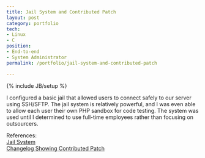 ```yaml
---
title: Jail System and Contributed Patch
layout: post
category: portfolio
tech:
- Linux
- C
position:
- End-to-end
- System Administrator
permalink: /portfolio/jail-system-and-contributed-patch

---
```

{% include JB/setup %}
<div id="node-49" class="node node-portfolio node-promoted">
  <div class="content clearfix">
    <div class="field field-name-body field-type-text-with-summary field-label-hidden"><div class="field-items"><div class="field-item even"><p>I configured a basic jail that allowed users to connect safely to our server using SSH/SFTP. The jail system is relatively powerful, and I was even able to allow each user their own PHP sandbox for code testing. The system was used until I determined to use full-time employees rather than focusing on outsourcers.</p>
</div></div></div><div class="field field-name-field-reference field-type-link-field field-label-above"><div class="field-label">References:&nbsp;</div><div class="field-items"><div class="field-item even"><a href="http://www.jmcresearch.com/projects/jail/" rel="nofollow">Jail System</a></div><div class="field-item odd"><a href="http://gentoo-portage.com/app-misc/jail/ChangeLog" rel="nofollow">Changelog Showing Contributed Patch</a></div></div></div>  </div>
</div>

